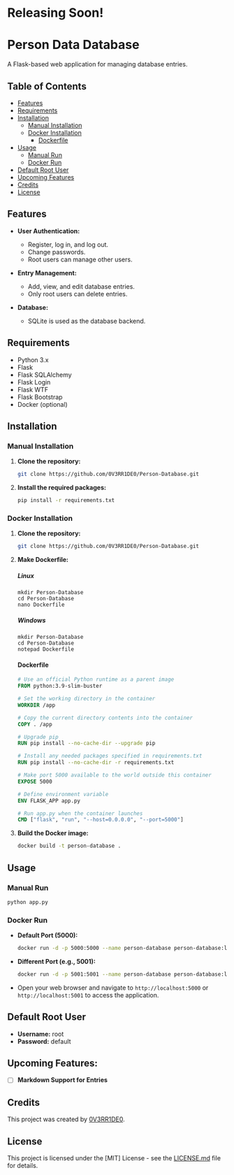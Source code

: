 # Releasing Soon!


# Person Data Database

A Flask-based web application for managing database entries.

## Table of Contents

- [Features](#features)
- [Requirements](#requirements)
- [Installation](#installation)
  - [Manual Installation](#manual-installation)
  - [Docker Installation](#docker-installation)
      - [Dockerfile](#dockerfile)
- [Usage](#usage)
  - [Manual Run](#manual-run)
  - [Docker Run](#docker-run)
- [Default Root User](#default-root-user)
- [Upcoming Features](#default-root-user)
- [Credits](#credits)
- [License](#license)

## Features

- **User Authentication:**
  - Register, log in, and log out.
  - Change passwords.
  - Root users can manage other users.
  
- **Entry Management:**
  - Add, view, and edit database entries.
  - Only root users can delete entries.

- **Database:**
  - SQLite is used as the database backend.

## Requirements

- Python 3.x
- Flask
- Flask SQLAlchemy
- Flask Login
- Flask WTF
- Flask Bootstrap
- Docker (optional)

## Installation

### Manual Installation

1. **Clone the repository:**

    ```bash
    git clone https://github.com/0V3RR1DE0/Person-Database.git
    ```

2. **Install the required packages:**

    ```bash
    pip install -r requirements.txt
    ```

### Docker Installation

1. **Clone the repository:**

    ```bash
    git clone https://github.com/0V3RR1DE0/Person-Database.git
    ```
2. **Make Dockerfile:**

    ##### Linux
    ```Linux
    mkdir Person-Database
    cd Person-Database
    nano Dockerfile
    ```

    ##### Windows
    ```Windows
    mkdir Person-Database
    cd Person-Database
    notepad Dockerfile
    ```
    
    #### Dockerfile

    ```Dockerfile
    # Use an official Python runtime as a parent image
    FROM python:3.9-slim-buster

    # Set the working directory in the container
    WORKDIR /app

    # Copy the current directory contents into the container
    COPY . /app
    
    # Upgrade pip
    RUN pip install --no-cache-dir --upgrade pip

    # Install any needed packages specified in requirements.txt
    RUN pip install --no-cache-dir -r requirements.txt

    # Make port 5000 available to the world outside this container
    EXPOSE 5000

    # Define environment variable
    ENV FLASK_APP app.py

    # Run app.py when the container launches
    CMD ["flask", "run", "--host=0.0.0.0", "--port=5000"]
    ```

3. **Build the Docker image:**

    ```bash
    docker build -t person-database .
    ```

## Usage

### Manual Run

```bash
python app.py
```

### Docker Run

- **Default Port (5000):**

    ```bash
    docker run -d -p 5000:5000 --name person-database person-database:latest
    ```

- **Different Port (e.g., 5001):**

    ```bash
    docker run -d -p 5001:5001 --name person-database person-database:latest
    ```

- Open your web browser and navigate to `http://localhost:5000` or `http://localhost:5001` to access the application.

## Default Root User

- **Username:** root
- **Password:** default

## Upcoming Features:

- [ ] **Markdown Support for Entries**

## Credits

This project was created by [0V3RR1DE0](https://github.com/0V3RR1DE0).

## License

This project is licensed under the [MIT] License - see the [LICENSE.md](LICENSE.md) file for details.
